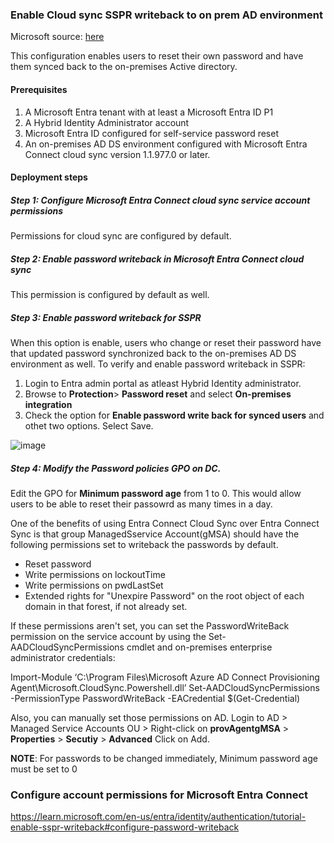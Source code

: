 ### Enable Cloud sync SSPR writeback to on prem AD environment
Microsoft source: [here](https://learn.microsoft.com/en-us/entra/identity/authentication/tutorial-enable-cloud-sync-sspr-writeback)

This configuration enables users to reset their own password and have them synced back to the on-premises Active directory.
#### Prerequisites
1. A Microsoft Entra tenant with at least a Microsoft Entra ID P1
2. A Hybrid Identity Administrator account
3. Microsoft Entra ID configured for self-service password reset
4. An on-premises AD DS environment configured with Microsoft Entra Connect cloud sync version 1.1.977.0 or later.

#### Deployment steps
##### Step 1: Configure Microsoft Entra Connect cloud sync service account permissions
Permissions for cloud sync are configured by default.
##### Step 2: Enable password writeback in Microsoft Entra Connect cloud sync
This permission is configured by default as well.
##### Step 3: Enable password writeback for SSPR
When this option is enable, users who change or reset their password have that updated password synchronized back to the on-premises AD DS environment as well.
To verify and enable password writeback in SSPR:
1. Login to Entra admin portal as atleast Hybrid Identity administrator.
2. Browse to **Protection**> **Password reset** and select **On-premises integration**
3. Check the option for **Enable password write back for synced users** and othet two options. Select Save.


![image](https://github.com/user-attachments/assets/2bdc2e87-e9e3-4c34-91eb-107e75bee0b4)

##### Step 4: Modify the Password policies GPO on DC.
Edit the GPO for **Minimum password age** from 1 to 0. This would allow users to be able to reset their passowrd as many times in a day. 

One of the benefits of using Entra Connect Cloud Sync over Entra Connect Sync is that group ManagedSservice Account(gMSA) should have the following permissions set to writeback the passwords by default.
 - Reset password
 - Write permissions on lockoutTime
 - Write permissions on pwdLastSet
 - Extended rights for "Unexpire Password" on the root object of each domain in that forest, if not already set.

If these permissions aren't set, you can set the PasswordWriteBack permission on the service account by using the Set-AADCloudSyncPermissions cmdlet and on-premises enterprise administrator credentials:

Import-Module ‘C:\\Program Files\\Microsoft Azure AD Connect Provisioning Agent\\Microsoft.CloudSync.Powershell.dll’ 
Set-AADCloudSyncPermissions -PermissionType PasswordWriteBack -EACredential $(Get-Credential)

Also, you can manually set those permissions on AD.
Login to AD > Managed Service Accounts OU > Right-click on **provAgentgMSA** > **Properties** > **Secutiy** > **Advanced**
Click on Add.

**NOTE**: For passwords to be changed immediately, Minimum password age must be set to 0

### Configure account permissions for Microsoft Entra Connect
https://learn.microsoft.com/en-us/entra/identity/authentication/tutorial-enable-sspr-writeback#configure-password-writeback
